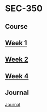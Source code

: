 # SEC-350

## Course

## [Week 1](https://github.com/Michael-Pinelli/SEC-350/wiki/Week-1)

## [Week 2](https://github.com/Michael-Pinelli/SEC-350/wiki/Week-2)

## [Week 4](https://github.com/Michael-Pinelli/SEC-350/wiki/Week-4)

## Journal
[Journal](https://github.com/Michael-Pinelli/SEC-350/wiki)
